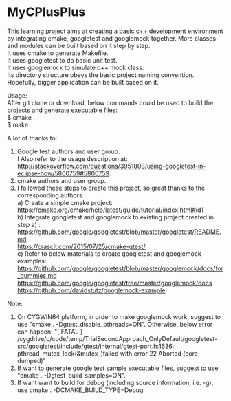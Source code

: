 # MyCPlusPlus
This learning project aims at creating a basic c++ development environment by integrating cmake, googletest and googlemock together.
More classes and modules can be built based on it step by step.   
It uses cmake to generate Makefile.  
It uses googletest to do basic unit test.  
It uses googlemock to simulate c++ mock class.   
Its directory structure obeys the basic project naming convention. Hopefully, bigger application can be built based on it.  

Usage:  
After git clone or download, below commands could be used to build the projects and generate executable files:    
$ cmake .  
$ make  
  
A lot of thanks to:  
1) Google test authors and user group.   
I Also refer to the usage description at:   
http://stackoverflow.com/questions/3951808/using-googletest-in-eclipse-how/5800759#5800759.  
2) cmake authors and user group.  
3) I followed these steps to create this project, so great thanks to the corresponding authors.  
   a) Create a simple cmake project:  
      https://cmake.org/cmake/help/latest/guide/tutorial/index.html#id1  
   b) Integrate googletest and googlemock to existing project created in step a) :  
      https://github.com/google/googletest/blob/master/googletest/README.md   
      https://crascit.com/2015/07/25/cmake-gtest/  
   c) Refer to below materials to create googletest and googlemock examples:  
      https://github.com/google/googletest/blob/master/googlemock/docs/for_dummies.md  
      https://github.com/google/googletest/tree/master/googlemock/docs  
      https://github.com/davidstutz/googlemock-example  
  
  
Note:
1) On CYGWIN64 platform, in order to make googlemock work, suggest to use "cmake . -Dgtest_disable_pthreads=ON".
Otherwise, below error can happen:
"[ FATAL ] /cygdrive/c/code/temp/TrialSecondApproach_OnlyDefault/googletest-src/googletest/include/gtest/internal/gtest-port.h:1636:: pthread_mutex_lock(&mutex_)failed with error 22
Aborted (core dumped)"
2) If want to generate google test sample executable files, suggest to use "cmake . -Dgtest_build_samples=ON".
3) If want want to build for debug (including source information, i.e. -g), use cmake . -DCMAKE_BUILD_TYPE=Debug  


